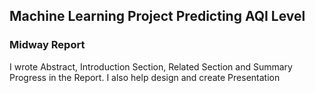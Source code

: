 ## Machine Learning Project Predicting AQI Level

### Midway Report 
I wrote Abstract, Introduction Section, Related Section and Summary Progress in the Report. I also help design and create Presentation
